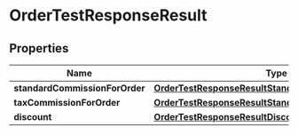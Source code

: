 

# OrderTestResponseResult


## Properties

| Name | Type | Description | Notes |
|------------ | ------------- | ------------- | -------------|
|**standardCommissionForOrder** | [**OrderTestResponseResultStandardCommissionForOrder**](OrderTestResponseResultStandardCommissionForOrder.md) |  |  [optional] |
|**taxCommissionForOrder** | [**OrderTestResponseResultStandardCommissionForOrder**](OrderTestResponseResultStandardCommissionForOrder.md) |  |  [optional] |
|**discount** | [**OrderTestResponseResultDiscount**](OrderTestResponseResultDiscount.md) |  |  [optional] |



